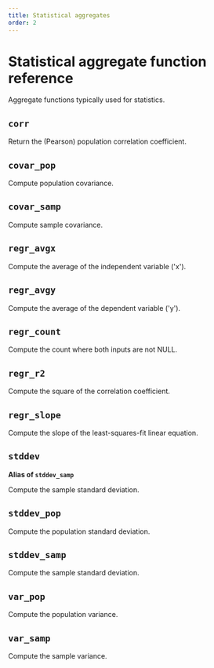 ```yaml
---
title: Statistical aggregates
order: 2
---
```


# Statistical aggregate function reference

Aggregate functions typically used for statistics.

<!-- DOCSGEN_START statistical_aggregate_functions -->

## `corr`

Return the (Pearson) population correlation coefficient.

## `covar_pop`

Compute population covariance.

## `covar_samp`

Compute sample covariance.

## `regr_avgx`

Compute the average of the independent variable ('x').

## `regr_avgy`

Compute the average of the dependent variable ('y').

## `regr_count`

Compute the count where both inputs are not NULL.

## `regr_r2`

Compute the square of the correlation coefficient.

## `regr_slope`

Compute the slope of the least-squares-fit linear equation.

## `stddev`

**Alias of `stddev_samp`**

Compute the sample standard deviation.

## `stddev_pop`

Compute the population standard deviation.

## `stddev_samp`

Compute the sample standard deviation.

## `var_pop`

Compute the population variance.

## `var_samp`

Compute the sample variance.


<!-- DOCSGEN_END -->
